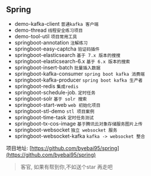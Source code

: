## Spring

* demo-kafka-client
  ``普通kafka 客户端``
* demo-thread
  ``线程安全练习项目``
* demo-tool-util
  `项目常用工具`
* springboot-annotation
  ``注解练习``
* springboot-easy-captcha
  ``验证码插件``
* springboot-elasticsearch
  ``基于 7.x 版本的搜搜``
* springboot-elasticsearch-6.x
  ``基于 6.x 版本的搜索``
* springboot-insert-batch
  ``批量插入数据``
* springboot-kafka-consumer
  ``spring boot kafka 消费端``
* springboot-kafka-producer
  ``spring boot kafka 生产者``
* springboot-redis
    ``集成redis``
* springboot-schedule-job.
    ``定时任务``
* springboot-solr
    ``基于 solr 搜索``
* springboot-start-web
    ``web 初始化项目``
* springboot-stl-demo
    ``stl 项目案例``
* springboot-time-task
    ``定时任务测试``
* springboot-tx-cos-image
    ``基于腾讯云对象存储服务图片上传``
* springboot-websocket
    ``独立 websocket 服务``
* springboot-websocket-kafka
  ``kafka -> websocket 整合``
  
项目地址: [https://github.com/byebai95/spring](https://github.com/byebai95/spring) 
>  客官, 如果有帮到你,不如送个star 再走吧




